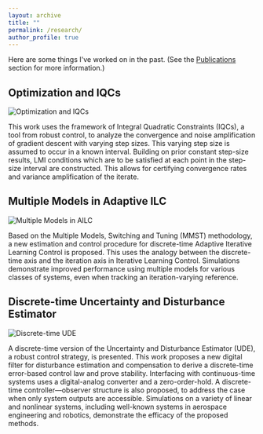 ```yaml
---
layout: archive
title: ""
permalink: /research/
author_profile: true
---
```


Here are some things I've worked on in the past. (See the [Publications](https://ram-p.github.io/publications/) section for more information.)

Optimization and IQCs
------
![Optimization and IQCs](https://ram-p.github.io/images/Opt_IQC.png)

This work uses the framework of Integral Quadratic Constraints (IQCs), a tool from robust control, to analyze the convergence and noise amplification of gradient descent with varying step sizes. This varying step size is assumed to occur in a known interval. Building on prior constant step-size results, LMI conditions which are to be satisfied at each point in the step-size interval are constructed. This allows for certifying convergence rates and variance amplification of the iterate.

Multiple Models in Adaptive ILC
------
![Multiple Models in AILC](https://ram-p.github.io/images/MM-AILC.png)

Based on the Multiple Models, Switching and Tuning (MMST) methodology, a new estimation and control procedure for discrete-time Adaptive Iterative Learning Control is proposed. This uses the analogy between the discrete-time axis and the iteration axis in Iterative Learning Control. Simulations demonstrate improved performance using multiple models for various classes of systems, even when tracking an iteration-varying reference.

Discrete-time Uncertainty and Disturbance Estimator
------
![Discrete-time UDE](https://ram-p.github.io/images/DT-UDE.png)

A discrete-time version of the Uncertainty and Disturbance Estimator (UDE), a robust control strategy, is presented. This work proposes a new digital filter for disturbance estimation and compensation to derive a discrete-time error-based control law and prove stability. Interfacing with continuous-time systems uses a digital-analog converter and a zero-order-hold. A discrete-time controller—observer structure is also proposed, to address the case when only system outputs are accessible. Simulations on a variety of linear and nonlinear systems, including well-known systems in aerospace engineering and robotics, demonstrate the efficacy of the proposed methods.